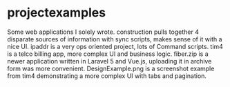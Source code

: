 # projectexamples
Some web applications I solely wrote.  construction pulls together 4 disparate sources of information with sync scripts, makes sense of it with a nice UI. ipaddr is a very ops oriented project, lots of Command scripts. tim4 is a telco billing app, more complex UI and business logic. fiber.zip is a newer application written in Laravel 5 and Vue.js, uploading it in archive form was more convenient.  DesignExample.png is a screenshot example from tim4 demonstrating a more complex UI with tabs and pagination.
